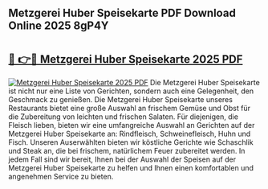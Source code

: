 ## Metzgerei Huber Speisekarte PDF Download Online 2025 8gP4Y

# <h2><a href="http://gcao06.nevu.top/?p=Metzgerei+Huber+Speisekarte">🔗 👉🔴 Metzgerei Huber Speisekarte 2025 PDF</a></h2>

[![Metzgerei Huber Speisekarte 2025 PDF](https://i.imgur.com/dBaPXMq.png)](http://gcao06.nevu.top/?p=Metzgerei+Huber+Speisekarte)
Die Metzgerei Huber Speisekarte ist nicht nur eine Liste von Gerichten, sondern auch eine Gelegenheit, den Geschmack zu genießen. Die Metzgerei Huber Speisekarte unseres Restaurants bietet eine große Auswahl an frischem Gemüse und Obst für die Zubereitung von leichten und frischen Salaten. Für diejenigen, die Fleisch lieben, bieten wir eine umfangreiche Auswahl an Gerichten auf der Metzgerei Huber Speisekarte an: Rindfleisch, Schweinefleisch, Huhn und Fisch. Unseren Auserwählten bieten wir köstliche Gerichte wie Schaschlik und Steak an, die bei frischem, natürlichem Feuer zubereitet werden. In jedem Fall sind wir bereit, Ihnen bei der Auswahl der Speisen auf der Metzgerei Huber Speisekarte zu helfen und Ihnen einen komfortablen und angenehmen Service zu bieten.
